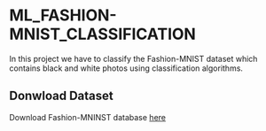 # ML_FASHION-MNIST_CLASSIFICATION
In this project we have to classify the Fashion-MNIST dataset which contains black and white photos using classification algorithms.

## Donwload Dataset
Download Fashion-MNINST database [here](https://www.tensorflow.org/tutorials/keras/classification)
